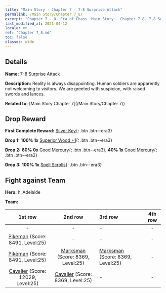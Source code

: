 ```yaml
---
title: "Main Story - Chapter 7 - 7-8 Surprise Attack"
permalink: /Main Story/Chapter 7_8/
excerpt: "Chapter 7 - 8. Era of Chaos  Main Story - Chapter 7_8. 7-8 Surprise Attack"
last_modified_at: 2021-04-12
locale: en
ref: "Chapter 7_8.md"
toc: false
classes: wide
---
```


## Details

 **Name:** 7-8 Surprise Attack

 **Description:** Reality is always disappointing. Human soldiers are apparently not welcoming to visitors. We are greeted with suspicion, with raised swords and lances.

 **Related to:** [Main Story Chapter 7](/Main Story/Chapter 7/)

## Drop Reward

 **First Complete Reward:** [Silver Key](/Items/con_693/){: .btn .btn--era3}

 **Drop 1:** **100% 1x** [Superior Wood +1](/Items/mat_20/){: .btn .btn--era3}

 **Drop 2:** **60% 0x** [Good Mercury](/Items/mat_14/){: .btn .btn--era3}, **40% 1x** [Good Mercury](/Items/mat_14/){: .btn .btn--era3}

 **Drop 3:** **100% 1x** [Spell Scrolls](/Items/con_694/){: .btn .btn--era3}


## Fight against Team
 **Hero:** h_Adelaide

 **Team:**


  | 1st row | 2nd row | 3rd row | 4th row |
  |:----:|:----:|:----|:----:|
  | - | - | - | - |
  | [Pikeman](/units/Pikeman/) (Score: 8491, Level:25)  | - | - | - |
  | [Pikeman](/units/Pikeman/) (Score: 8491, Level:25)  | [Marksman](/units/Marksman/) (Score: 8369, Level:25)  | [Marksman](/units/Marksman/) (Score: 8369, Level:25)  | - |
  | [Cavalier](/units/Cavalier/) (Score: 12029, Level:25)  | [Cavalier](/units/Cavalier/) (Score: 8369, Level:25)  | - | - |


